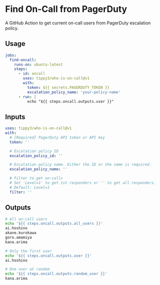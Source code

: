 # Find On-Call from PagerDuty

A GitHub Action to get current on-call users from PagerDuty escalation policy.

## Usage

```yaml
jobs:
  find-oncall:
    runs-on: ubuntu-latest
    steps:
      - id: oncall
        uses: tippy3/who-is-on-call@v1
        with:
          token: ${{ secrets.PAGERDUTY_TOKEN }}
          escalation_policy_name: 'your-policy-name'
      - run: |
          echo "${{ steps.oncall.outputs.user }}"
```

## Inputs

```yaml
uses: tippy3/who-is-on-call@v1
with:
  # [Required] PagerDuty API token or API key
  token: ''

  # Escalation policy ID
  escalation_policy_id: ''

  # Escalation policy name. Either the ID or the name is required.
  escalation_policy_name: ''

  # Filter to get on-calls
  # Set 'Level=1' to get 1st responders or '' to get all responders.
  # Default: Level=1
  filter: ''
```

## Outputs

```bash
# All on-call users
echo '${{ steps.oncall.outputs.all_users }}'
ai.hoshino
akane.kurokawa
goro.amamiya
kana.arima

# Only the first user
echo '${{ steps.oncall.outputs.user }}'
ai.hoshino

# One user at random
echo '${{ steps.oncall.outputs.random_user }}'
kana.arima
```
